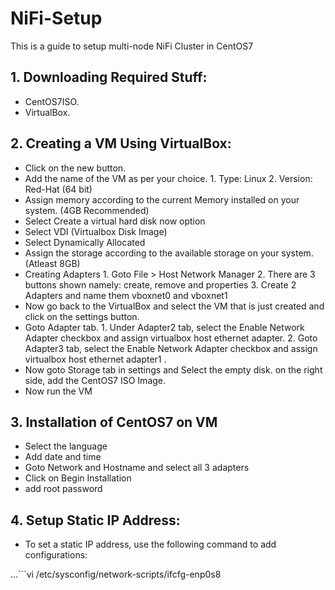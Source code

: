 # NiFi-Setup
This is a guide to setup multi-node NiFi Cluster in CentOS7

## 1. Downloading Required Stuff:

* CentOS7ISO.
* VirtualBox.

## 2. Creating a VM Using VirtualBox:

* Click on the new button.
* Add the name of the VM as per your choice. 1. Type: Linux 2. Version: Red-Hat (64 bit)
* Assign memory according to the current Memory installed on your system. (4GB Recommended)
* Select Create a virtual hard disk now option
* Select VDI (Virtualbox Disk Image)
* Select Dynamically Allocated
* Assign the storage according to the available storage on your system. (Atleast 8GB)
* Creating Adapters 1. Goto File > Host Network Manager 2. There are 3 buttons shown namely: create, remove and properties 3. Create 2 Adapters and name them vboxnet0 and       vboxnet1
* Now go back to the VirtualBox and select the VM that is just created and click on the settings button.
* Goto Adapter tab. 1. Under Adapter2 tab, select the Enable Network Adapter checkbox and assign virtualbox host ethernet adapter. 2. Goto Adapter3 tab, select the Enable Network Adapter checkbox and assign virtualbox host ethernet adapter1 .
* Now goto Storage tab in settings and Select the empty disk. on the right side, add the CentOS7 ISO Image.
* Now run the VM

## 3. Installation of CentOS7 on VM

* Select the language
* Add date and time
* Goto Network and Hostname and select all 3 adapters
* Click on Begin Installation
* add root password

## 4. Setup Static IP Address:

* To set a static IP address, use the following command to add configurations:
    
...```vi /etc/sysconfig/network-scripts/ifcfg-enp0s8
```        


